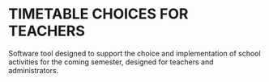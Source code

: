 # TIMETABLE CHOICES FOR TEACHERS 

Software tool designed to support the choice and implementation of school activities for the coming semester, designed for teachers and administrators.